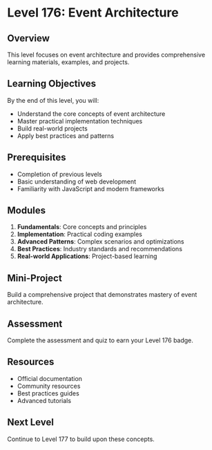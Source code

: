 # Level 176: Event Architecture

## Overview
This level focuses on event architecture and provides comprehensive learning materials, examples, and projects.

## Learning Objectives
By the end of this level, you will:
- Understand the core concepts of event architecture
- Master practical implementation techniques
- Build real-world projects
- Apply best practices and patterns

## Prerequisites
- Completion of previous levels
- Basic understanding of web development
- Familiarity with JavaScript and modern frameworks

## Modules
1. **Fundamentals**: Core concepts and principles
2. **Implementation**: Practical coding examples
3. **Advanced Patterns**: Complex scenarios and optimizations
4. **Best Practices**: Industry standards and recommendations
5. **Real-world Applications**: Project-based learning

## Mini-Project
Build a comprehensive project that demonstrates mastery of event architecture.

## Assessment
Complete the assessment and quiz to earn your Level 176 badge.

## Resources
- Official documentation
- Community resources
- Best practices guides
- Advanced tutorials

## Next Level
Continue to Level 177 to build upon these concepts.

